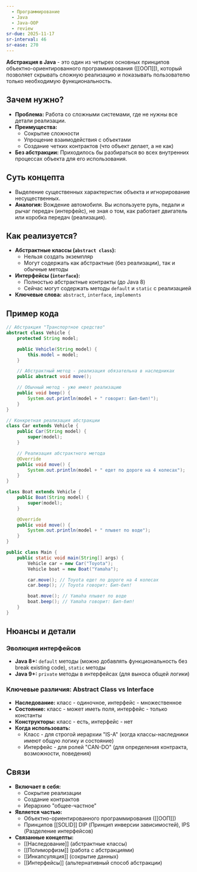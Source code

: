 ```yaml
---
  - Программирование
  - Java
  - Java-OOP
  - review
sr-due: 2025-11-17
sr-interval: 46
sr-ease: 270
---
```

**Абстракция в Java** - это один из четырех основных принципов объектно-ориентированного программирования ([[ООП]]), который позволяет скрывать сложную реализацию и показывать пользователю только необходимую функциональность.

## Зачем нужно?

- **Проблема:** Работа со сложными системами, где не нужны все детали реализации.
- **Преимущества:**
    - Сокрытие сложности
    - Упрощение взаимодействия с объектами
    - Создание четких контрактов (что объект делает, а не как)
- **Без абстракции:** Приходилось бы разбираться во всех внутренних процессах объекта для его использования.

## Суть концепта

- Выделение существенных характеристик объекта и игнорирование несущественных.
- **Аналогия:** Вождение автомобиля. Вы используете руль, педали и рычаг передач (интерфейс), не зная о том, как работает двигатель или коробка передач (реализация).

## Как реализуется?

- **Абстрактные классы (`abstract class`):**
    - Нельзя создать экземпляр
    - Могут содержать как абстрактные (без реализации), так и обычные методы
- **Интерфейсы (`interface`):**
    - Полностью абстрактные контракты (до Java 8)
    - Сейчас могут содержать методы `default` и `static` с реализацией
- **Ключевые слова:** `abstract`, `interface`, `implements`

## Пример кода

``` java
// Абстракция "Транспортное средство"
abstract class Vehicle {
    protected String model;

    public Vehicle(String model) {
        this.model = model;
    }

    // Абстрактный метод - реализация обязательна в наследниках
    public abstract void move();

    // Обычный метод - уже имеет реализацию
    public void beep() {
        System.out.println(model + " говорит: Бип-бип!");
    }
}

// Конкретная реализация абстракции
class Car extends Vehicle {
    public Car(String model) {
        super(model);
    }

    // Реализация абстрактного метода
    @Override
    public void move() {
        System.out.println(model + " едет по дороге на 4 колесах");
    }
}

class Boat extends Vehicle {
    public Boat(String model) {
        super(model);
    }

    @Override
    public void move() {
        System.out.println(model + " плывет по воде");
    }
}

public class Main {
    public static void main(String[] args) {
        Vehicle car = new Car("Toyota");
        Vehicle boat = new Boat("Yamaha");

        car.move(); // Toyota едет по дороге на 4 колесах
        car.beep(); // Toyota говорит: Бип-бип!

        boat.move(); // Yamaha плывет по воде
        boat.beep(); // Yamaha говорит: Бип-бип!
    }
}
```

## Нюансы и детали

### Эволюция интерфейсов

- **Java 8+:** `default` методы (можно добавлять функциональность без break existing code), `static` методы
- **Java 9+:** `private` методы в интерфейсах (для выноса общей логики)

### Ключевые различия: Abstract Class vs Interface

- **Наследование:** класс - одиночное, интерфейс - множественное
- **Состояние:** класс - может иметь поля, интерфейс - только константы
- **Конструкторы:** класс - есть, интерфейс - нет
- **Когда использовать:**
    - Класс - для строгой иерархии "IS-A" (когда классы-наследники имеют общую логику и состояние)
    - Интерфейс - для ролей "CAN-DO" (для определения контракта, возможности, поведения)

## Связи

- **Включает в себя:**
    - Сокрытие реализации
    - Создание контрактов
    - Иерархию "общее-частное"
- **Является частью:**
    - Объектно-ориентированного программирования ([[ООП]])
    - Принципов [[SOLID]] DIP (Принцип инверсии зависимостей), IPS (Разделение интерфейсов)
- **Связанные концепты:**
    - [[Наследование]] (абстрактные классы)
    - [[Полиморфизм]] (работа с абстракциями)
    - [[Инкапсуляция]] (сокрытие данных)
    - [[Интерфейсы]] (альтернативный способ абстракции)